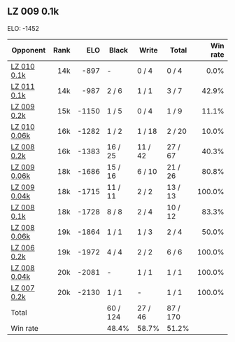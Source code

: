 ## LZ 009 0.1k ##

ELO: -1452

Opponent | Rank | ELO | Black | Write | Total | Win rate
---------|-----:|----:|-------|-------|-------|-------:
[LZ 010 0.1k](LZ%20010%200.1k.md) | 14k | -897 | - | 0 / 4 | 0 / 4 | 0.0%
[LZ 011 0.1k](LZ%20011%200.1k.md) | 14k | -987 | 2 / 6 | 1 / 1 | 3 / 7 | 42.9%
[LZ 009 0.2k](LZ%20009%200.2k.md) | 15k | -1150 | 1 / 5 | 0 / 4 | 1 / 9 | 11.1%
[LZ 010 0.06k](LZ%20010%200.06k.md) | 16k | -1282 | 1 / 2 | 1 / 18 | 2 / 20 | 10.0%
[LZ 008 0.2k](LZ%20008%200.2k.md) | 16k | -1383 | 16 / 25 | 11 / 42 | 27 / 67 | 40.3%
[LZ 009 0.06k](LZ%20009%200.06k.md) | 18k | -1686 | 15 / 16 | 6 / 10 | 21 / 26 | 80.8%
[LZ 009 0.04k](LZ%20009%200.04k.md) | 18k | -1715 | 11 / 11 | 2 / 2 | 13 / 13 | 100.0%
[LZ 008 0.1k](LZ%20008%200.1k.md) | 18k | -1728 | 8 / 8 | 2 / 4 | 10 / 12 | 83.3%
[LZ 008 0.06k](LZ%20008%200.06k.md) | 19k | -1864 | 1 / 1 | 1 / 3 | 2 / 4 | 50.0%
[LZ 006 0.2k](LZ%20006%200.2k.md) | 19k | -1972 | 4 / 4 | 2 / 2 | 6 / 6 | 100.0%
[LZ 008 0.04k](LZ%20008%200.04k.md) | 20k | -2081 | - | 1 / 1 | 1 / 1 | 100.0%
[LZ 007 0.2k](LZ%20007%200.2k.md) | 20k | -2130 | 1 / 1 | - | 1 / 1 | 100.0%
Total | | | 60 / 124 | 27 / 46 | 87 / 170 | 
Win rate| | | 48.4% | 58.7% | 51.2% | 
